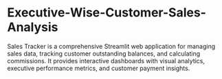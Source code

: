 # Executive-Wise-Customer-Sales-Analysis
Sales Tracker is a comprehensive Streamlit web application for managing sales data, tracking customer outstanding balances, and calculating commissions. It provides interactive dashboards with visual analytics, executive performance metrics, and customer payment insights. 
